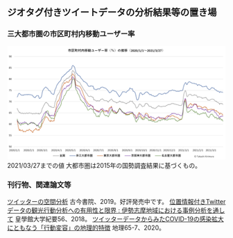 ## ジオタグ付きツイートデータの分析結果等の置き場

### 三大都市圏の市区町村内移動ユーザー率
![三大都市圏の市区町村内移動ユーザー率](tweetuser_ratio_met3_20210327.png) 2021/03/27までの値
大都市圏は2015年の国勢調査結果に基づくもの。

### 刊行物、関連論文等
[ツイッターの空間分析](http://www.kokon.co.jp/book/b481378.html) 古今書院、2019。好評発売中です。
[位置情報付きTwitterデータの観光行動分析への有用性と限界 : 伊勢志摩地域における事例分析を通して](http://id.nii.ac.jp/1543/00000083/) 皇學館大学紀要56、2018。
[ツイッターデータからみたCOVID-19の感染拡大にともなう「行動変容」の地理的特徴](http://www.kokon.co.jp/book/b516912.html) 地理65-7、2020。

